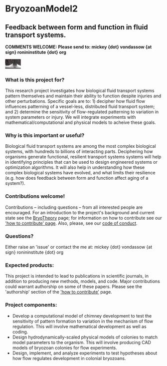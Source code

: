 # BryozoanModel2
## Feedback between form and function in fluid transport systems.

**COMMENTS WELCOME: Please send to: mickey {dot} vondassow {at sign} ronininstitute {dot} org**

<img src="Colony03NewChimFrontDay4_MaxFrameDifsAsRainbowPlusMedianFrames.jpg" alt="Colony" style="width: 50px;"/>

### What is this project for?
This research project investigates how biological fluid transport systems pattern themselves and maintain their ability to function despite injuries and other perturbations. Specific goals are to: 1) decipher how fluid flow influences patterning of a vessel-less, distributed fluid transport system; and 2) determine the sensitivity of flow-regulated patterning to variation in system parameters or injury. We will integrate experiments with mathematical/computational and physical models to acheive these goals.

### Why is this important or useful?

Biological fluid transport systems are among the most complex biological systems, with hundreds to billions of interacting parts. Deciphering how organisms generate functional, resilient transport systems systems will help in identifying principles that can be used to design engineered systems or optimization algorithms. It will also help in understanding how these complex biological systems have evolved, and what limits their resilience (e.g. how does feedback between form and function affect aging of a system?).

### Contributions welcome!

Contributions – including questions – from all interested people are encouraged. For an introduction to the project's background and current state see the [BryoTheory](BryoTheory.ipynb) page; for information on how to contribute see our ['how to contribute' page](CONTRIBUTING.md). Also, please, see our [code of conduct](CONDUCT.md).

### Questions?

Either raise an 'issue' or contact the me at: mickey {dot} vondassow {at sign} ronininstitute {dot} org 

### Expected products: 

This project is intended to lead to publications in scientific journals, in addition to producing new methods, models, and code. Major contributions could warrant authorship on some of these papers. Please see the 'authorship' section of the ['how to contribute'](CONTRIBUTING.md) page. 

### Project components:

* Develop a computational model of chimney development to test the sensitivity of pattern formation to variation in the mechanism  of flow regulation. This will involve mathematical development as well as coding.
* Design hydrodynamically-scaled physical models of colonies to match model parameters to the organism. This will involve producing CAD models of bryozoan colonies for flow experiments.
* Design, implement, and analyze experiments to test hypotheses about how flow regulates development in colonial bryozoans.
